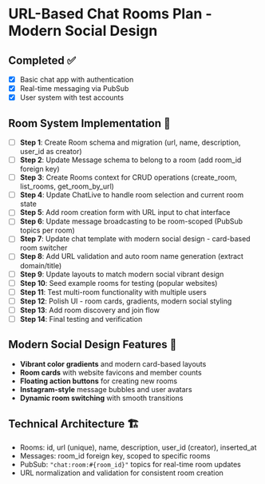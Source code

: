 # URL-Based Chat Rooms Plan - Modern Social Design

## Completed ✅
- [x] Basic chat app with authentication
- [x] Real-time messaging via PubSub
- [x] User system with test accounts

## Room System Implementation 🚀
- [ ] **Step 1**: Create Room schema and migration (url, name, description, user_id as creator)
- [ ] **Step 2**: Update Message schema to belong to a room (add room_id foreign key) 
- [ ] **Step 3**: Create Rooms context for CRUD operations (create_room, list_rooms, get_room_by_url)
- [ ] **Step 4**: Update ChatLive to handle room selection and current room state
- [ ] **Step 5**: Add room creation form with URL input to chat interface
- [ ] **Step 6**: Update message broadcasting to be room-scoped (PubSub topics per room)
- [ ] **Step 7**: Update chat template with modern social design - card-based room switcher
- [ ] **Step 8**: Add URL validation and auto room name generation (extract domain/title)
- [ ] **Step 9**: Update layouts to match modern social vibrant design
- [ ] **Step 10**: Seed example rooms for testing (popular websites)
- [ ] **Step 11**: Test multi-room functionality with multiple users
- [ ] **Step 12**: Polish UI - room cards, gradients, modern social styling
- [ ] **Step 13**: Add room discovery and join flow
- [ ] **Step 14**: Final testing and verification

## Modern Social Design Features 🎨
- **Vibrant color gradients** and modern card-based layouts
- **Room cards** with website favicons and member counts
- **Floating action buttons** for creating new rooms
- **Instagram-style** message bubbles and user avatars
- **Dynamic room switching** with smooth transitions

## Technical Architecture 🏗️
- Rooms: id, url (unique), name, description, user_id (creator), inserted_at
- Messages: room_id foreign key, scoped to specific rooms
- PubSub: `"chat:room:#{room_id}"` topics for real-time room updates
- URL normalization and validation for consistent room creation
